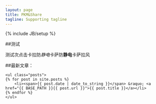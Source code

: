 ```yaml
---
layout: page
title: PKM&Share
tagline: Supporting tagline
---
```

{% include JB/setup %}

##测试

测试次点击卡拉防*静电*卡萨防**静电**卡萨拉风
 	
##最新文章： 	

    <ul class="posts">
	{% for post in site.posts %}
		<li><span>{{ post.date | date_to_string }}</span> &raquo; <a href="{{ BASE_PATH }}{{ post.url }}">{{ post.title }}</a></li>
	{% endfor %}
    </ul>

